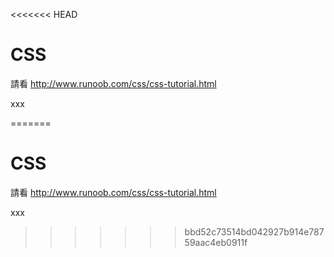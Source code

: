 <<<<<<< HEAD
# CSS


請看 http://www.runoob.com/css/css-tutorial.html

xxx

=======
# CSS


請看 http://www.runoob.com/css/css-tutorial.html

xxx

>>>>>>> bbd52c73514bd042927b914e78759aac4eb0911f
